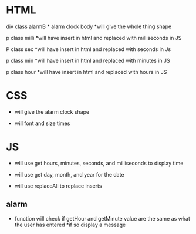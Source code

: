 # HTML
div class alarmB
    * alarm clock body
    *will give the whole thing shape

p class milli
    *will have insert in html and replaced with milliseconds in JS

P class sec
    *will have insert in html and replaced with seconds in Js

p class min
    *will have insert in html and replaced with minutes in JS

p class hour
    *will have insert in html and replaced with hours in JS

# CSS

* will give the alarm clock shape

* will font and size times

# JS
* will use get hours, minutes, seconds, and milliseconds to display time

* will use get day, month, and year for the date

* will use replaceAll to replace inserts

 ## alarm
 * function will check if getHour and getMinute value are the same as what the user has entered
        *if so display a message
